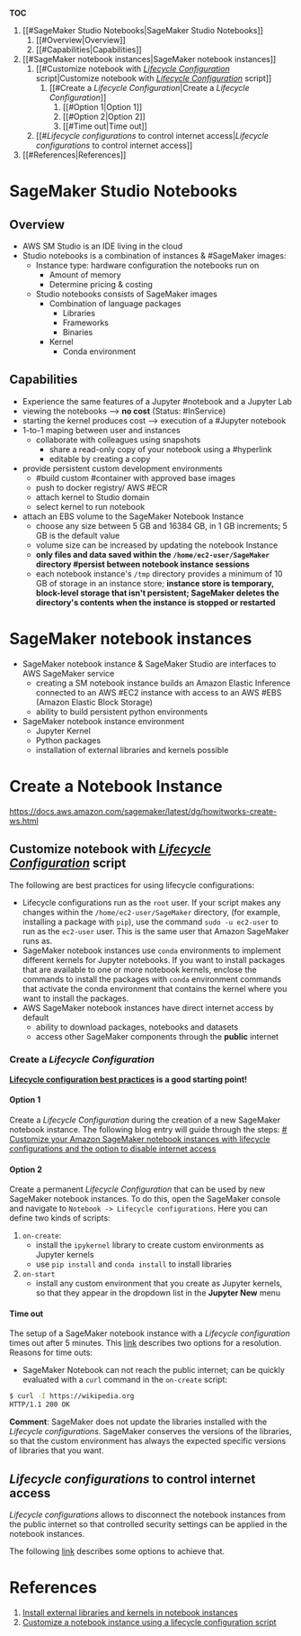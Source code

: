 **TOC**

1. [[#SageMaker Studio Notebooks|SageMaker Studio Notebooks]]
	1. [[#Overview|Overview]]
	1. [[#Capabilities|Capabilities]]
1. [[#SageMaker notebook instances|SageMaker notebook instances]]
	1. [[#Customize notebook with [_Lifecycle Configuration_][1] script|Customize notebook with [_Lifecycle Configuration_][1] script]]
		1. [[#Create a _Lifecycle Configuration_|Create a _Lifecycle Configuration_]]
			1. [[#Option 1|Option 1]]
			1. [[#Option 2|Option 2]]
			1. [[#Time out|Time out]]
	1. [[#_Lifecycle configurations_ to control internet access|_Lifecycle configurations_ to control internet access]]
1. [[#References|References]]

# SageMaker Studio Notebooks
## Overview
* AWS SM Studio is an IDE living in the cloud
* Studio notebooks is a combination of instances & #SageMaker images:
	* Instance type: hardware configuration the notebooks run on
		* Amount of memory
		* Determine pricing & costing
	* Studio notebooks consists of SageMaker images
		* Combination of language packages
			* Libraries
			* Frameworks
			* Binaries
		* Kernel
			* Conda environment
## Capabilities
* Experience the same features of a Jupyter #notebook and a Jupyter Lab
* viewing the notebooks --> **no cost** (Status: #InService)
* starting the kernel produces cost --> execution of a #Jupyter notebook
* 1-to-1 maping between user and instances
	* collaborate with colleagues using snapshots
		* share a read-only copy of your notebook using a #hyperlink
		* editable by creating a copy
* provide persistent custom development environments
	* #build custom #container with approved base images
	* push to docker registry/ AWS #ECR
	* attach kernel to Studio domain
	* select kernel to run notebook
* attach an EBS volume to the SageMaker Notebook Instance
	* choose any size between 5 GB and 16384 GB, in 1 GB increments; 5 GB is the default value
	* volume size can be increased by updating the notebook Instance
	* **only files and data saved within the ```/home/ec2-user/SageMaker``` directory #persist between notebook instance sessions**
	* each notebook instance's ```/tmp``` directory provides a minimum of 10 GB of storage in an instance store; **instance store is temporary, block-level storage that isn't persistent; SageMaker deletes the directory's contents when the instance is stopped or restarted**

# SageMaker notebook instances
*  SageMaker notebook instance & SageMaker Studio are interfaces to AWS SageMaker service
	*  creating a SM notebook instance builds an Amazon Elastic Inference connected to an AWS #EC2 instance with access to an AWS #EBS (Amazon Elastic Block Storage)
	*  ability to build persistent python environments
* SageMaker notebook instance environment
	* Jupyter Kernel
	* Python packages
	* installation of external libraries and kernels possible

# Create a Notebook Instance
https://docs.aws.amazon.com/sagemaker/latest/dg/howitworks-create-ws.html

## Customize notebook with [_Lifecycle Configuration_][1] script
The following are best practices for using lifecycle configurations:
* Lifecycle configurations run as the `root` user. If your script makes any changes within the `/home/ec2-user/SageMaker` directory, (for example, installing a package with `pip`), use the command `sudo -u ec2-user` to run as the `ec2-user` user. This is the same user that Amazon SageMaker runs as.
* SageMaker notebook instances use `conda` environments to implement different kernels for Jupyter notebooks. If you want to install packages that are available to one or more notebook kernels, enclose the commands to install the packages with `conda` environment commands that activate the conda environment that contains the kernel where you want to install the packages.
* AWS SageMaker notebook instances have direct internet access by default
	* ability to download packages, notebooks and datasets
	* access other SageMaker components through the **public** internet

### Create a _Lifecycle Configuration_
**[Lifecycle configuration best practices][2] is a good starting point!**
#### Option 1
Create a _Lifecycle Configuration_ during the creation of a new SageMaker notebook instance.
The following blog entry will guide through the steps: [# Customize your Amazon SageMaker notebook instances with lifecycle configurations and the option to disable internet access](https://aws.amazon.com/blogs/machine-learning/customize-your-amazon-sagemaker-notebook-instances-with-lifecycle-configurations-and-the-option-to-disable-internet-access/)
#### Option 2
Create a permanent _Lifecycle Configuration_ that can be used by new SageMaker notebook instances.
To do this, open the SageMaker console and navigate to `Notebook -> Lifecycle configurations`. 
Here you can define two kinds of scripts:
1. `on-create`:
	* install the `ipykernel` library to create custom environments as Jupyter kernels
	* use `pip install` and `conda install` to install libraries
2. `on-start`
	* install any custom environment that you create as Jupyter kernels, so that they appear in the dropdown list in the **Jupyter New** menu

#### Time out
The setup of a SageMaker notebook instance with a _Lifecycle configuration_ times out after 5 minutes. This [link][3] describes two options for a resolution.
Reasons for time outs:
* SageMaker Notebook can not reach the public internet; can be quickly evaluated with a `curl` command in the `on-create` script: 
``` bash
$ curl -I https://wikipedia.org
HTTP/1.1 200 OK
```

**Comment**: SageMaker does not update the libraries installed with the _Lifecycle configurations_. SageMaker conserves the versions of the libraries, so that the custom environment has always the expected specific versions of libraries that you want.

## _Lifecycle configurations_ to control internet access
_Lifecycle configurations_ allows to disconnect the notebook instances from the public internet so that controlled security settings can be applied in the notebook instances.

The following [link][4] describes some options to achieve that.

# References
[1]: https://docs.aws.amazon.com/sagemaker/latest/dg/notebook-lifecycle-config.html
[2]: https://docs.aws.amazon.com/sagemaker/latest/dg/nbi-lifecycle-config-install.html
[3]: https://aws.amazon.com/premiumsupport/knowledge-center/sagemaker-lifecycle-script-timeout/
[4]: https://aws.amazon.com/blogs/machine-learning/customize-your-amazon-sagemaker-notebook-instances-with-lifecycle-configurations-and-the-option-to-disable-internet-access/
1. [Install external libraries and kernels in notebook instances](https://docs.aws.amazon.com/sagemaker/latest/dg/nbi-add-external.html)
2. [Customize a notebook instance using a lifecycle configuration script](https://docs.aws.amazon.com/sagemaker/latest/dg/notebook-lifecycle-config.html)